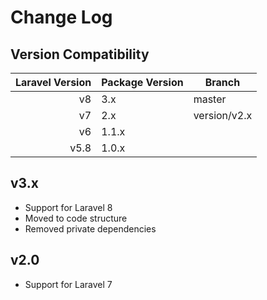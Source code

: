 # Change Log

## Version Compatibility

| Laravel Version   | Package Version   | Branch           |
| -----------------:| ----------------- |------------------|
| v8                | 3.x               | master           |
| v7                | 2.x               | version/v2.x     |
| v6                | 1.1.x             |                  | 
| v5.8              | 1.0.x             |                  | 

## v3.x
- Support for Laravel 8
- Moved to code structure
- Removed private dependencies

## v2.0
- Support for Laravel 7
